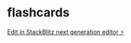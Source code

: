 # flashcards

[Edit in StackBlitz next generation editor ⚡️](https://stackblitz.com/~/github.com/nsdevaraj/flashcards)